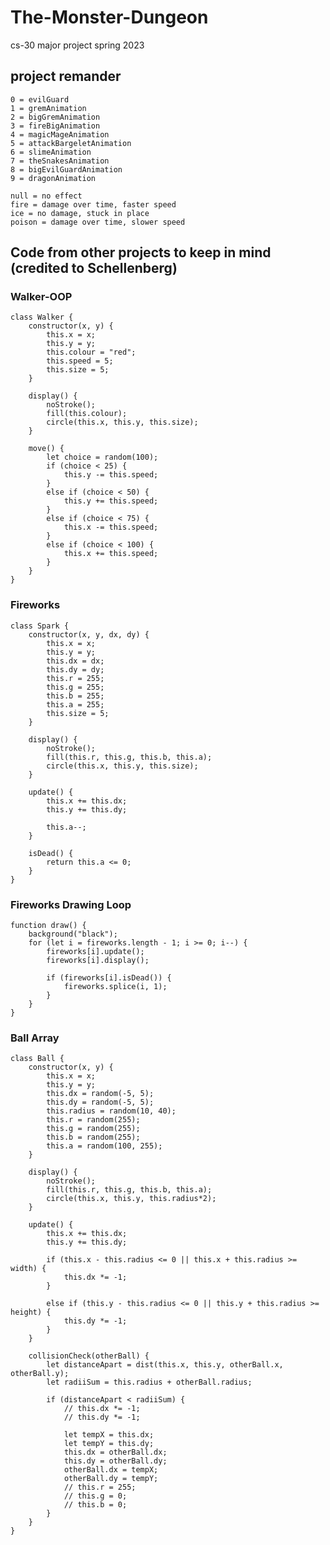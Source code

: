 # The-Monster-Dungeon
cs-30 major project spring 2023


## project remander 
    0 = evilGuard
    1 = gremAnimation
    2 = bigGremAnimation
    3 = fireBigAnimation
    4 = magicMageAnimation
    5 = attackBargeletAnimation
    6 = slimeAnimation
    7 = theSnakesAnimation
    8 = bigEvilGuardAnimation
    9 = dragonAnimation

    null = no effect
    fire = damage over time, faster speed
    ice = no damage, stuck in place
    poison = damage over time, slower speed


## Code from other projects to keep in mind (credited to Schellenberg)
### Walker-OOP

    class Walker {
        constructor(x, y) {
            this.x = x;
            this.y = y;
            this.colour = "red";
            this.speed = 5;
            this.size = 5;
        }

        display() {
            noStroke();
            fill(this.colour);
            circle(this.x, this.y, this.size);
        }
  
        move() {
            let choice = random(100);
            if (choice < 25) {
                this.y -= this.speed;
            }
            else if (choice < 50) {
                this.y += this.speed;
            }
            else if (choice < 75) {
                this.x -= this.speed;
            }
            else if (choice < 100) {
                this.x += this.speed;
            }
        }
    }

### Fireworks

    class Spark {
        constructor(x, y, dx, dy) {
            this.x = x;
            this.y = y;
            this.dx = dx;
            this.dy = dy;
            this.r = 255;
            this.g = 255;
            this.b = 255;
            this.a = 255;
            this.size = 5;
        }

        display() {
            noStroke();
            fill(this.r, this.g, this.b, this.a);
            circle(this.x, this.y, this.size);
        }

        update() {
            this.x += this.dx;
            this.y += this.dy;

            this.a--;
        }

        isDead() {
            return this.a <= 0;
        }
    }

### Fireworks Drawing Loop

    function draw() {
        background("black");
        for (let i = fireworks.length - 1; i >= 0; i--) {
            fireworks[i].update();
            fireworks[i].display();

            if (fireworks[i].isDead()) {
                fireworks.splice(i, 1);
            }
        }
    }

### Ball Array

    class Ball {
        constructor(x, y) {
            this.x = x;
            this.y = y;
            this.dx = random(-5, 5);
            this.dy = random(-5, 5);
            this.radius = random(10, 40);
            this.r = random(255);
            this.g = random(255);
            this.b = random(255);
            this.a = random(100, 255);
        }

        display() {
            noStroke();
            fill(this.r, this.g, this.b, this.a);
            circle(this.x, this.y, this.radius*2);
        }

        update() {
            this.x += this.dx;
            this.y += this.dy;

            if (this.x - this.radius <= 0 || this.x + this.radius >= width) {
                this.dx *= -1;
            }

            else if (this.y - this.radius <= 0 || this.y + this.radius >= height) {
                this.dy *= -1;
            }
        }

        collisionCheck(otherBall) {
            let distanceApart = dist(this.x, this.y, otherBall.x, otherBall.y);
            let radiiSum = this.radius + otherBall.radius;

            if (distanceApart < radiiSum) {
                // this.dx *= -1;
                // this.dy *= -1;

                let tempX = this.dx;
                let tempY = this.dy;
                this.dx = otherBall.dx;
                this.dy = otherBall.dy;
                otherBall.dx = tempX;
                otherBall.dy = tempY;
                // this.r = 255;
                // this.g = 0;
                // this.b = 0;
            }
        }
    }
